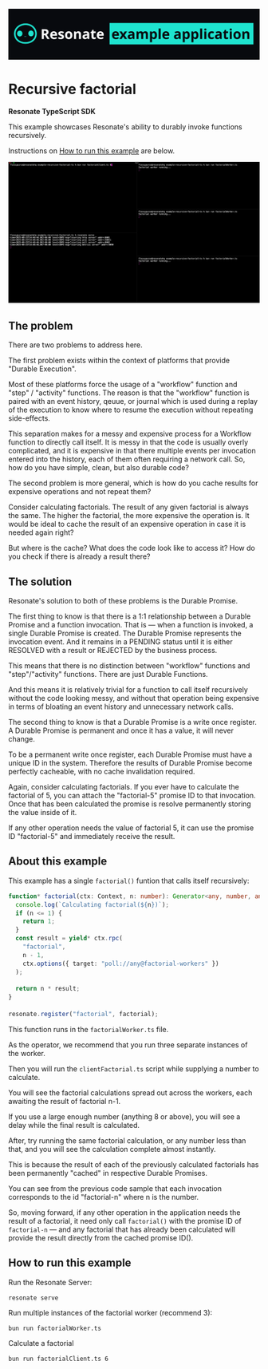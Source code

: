 ![resonate example application readme banner](/assets/resonate-example-app-readme-banner.png)

# Recursive factorial

**Resonate TypeScript SDK**

This example showcases Resonate's ability to durably invoke functions recursively.

Instructions on [How to run this example](#how-to-run-this-example) are below.

![distributed factorial gif](/assets/distributed-factorial-ts.gif)

## The problem

There are two problems to address here.

The first problem exists within the context of platforms that provide "Durable Execution".

Most of these platforms force the usage of a "workflow" function and "step" / "activity" functions.
The reason is that the "workflow" function is paired with an event history, qeuue, or journal which is used during a replay of the execution to know where to resume the execution without repeating side-effects.

This separation makes for a messy and expensive process for a Workflow function to directly call itself.
It is messy in that the code is usually overly complicated, and it is expensive in that there multiple events per invocation entered into the history, each of them often requiring a network call.
So, how do you have simple, clean, but also durable code?

The second problem is more general, which is how do you cache results for expensive operations and not repeat them?

Consider calculating factorials. The result of any given factorial is always the same. The higher the factorial, the more expensive the operation is.
It would be ideal to cache the result of an expensive operation in case it is needed again right?

But where is the cache? What does the code look like to access it? How do you check if there is already a result there?

## The solution

Resonate's solution to both of these problems is the Durable Promise.

The first thing to know is that there is a 1:1 relationship between a Durable Promise and a function invocation.
That is — when a function is invoked, a single Durable Promise is created.
The Durable Promise represents the invocation event.
And it remains in a PENDING status until it is either RESOLVED with a result or REJECTED by the business process.

This means that there is no distinction between "workflow" functions and "step"/"activity" functions. There are just Durable Functions.

And this means it is relatively trivial for a function to call itself recursively without the code looking messy, and without that operation being expensive in terms of bloating an event history and unnecessary network calls.

The second thing to know is that a Durable Promise is a write once register.
A Durable Promise is permanent and once it has a value, it will never change.

To be a permanent write once register, each Durable Promise must have a unique ID in the system. Therefore the results of Durable Promise become perfectly cacheable, with no cache invalidation required.

Again, consider calculating factorials.
If you ever have to calculate the factorial of 5, you can attach the "factorial-5" promise ID to that invocation.
Once that has been calculated the promise is resolve permanently storing the value inside of it.

If any other operation needs the value of factorial 5, it can use the promise ID "factorial-5" and immediately receive the result.

## About this example

This example has a single `factorial()` funtion that calls itself recursively:

```typescript
function* factorial(ctx: Context, n: number): Generator<any, number, any> {
  console.log(`Calculating factorial(${n})`);
  if (n <= 1) {
    return 1;
  }
  const result = yield* ctx.rpc(
    "factorial",
    n - 1,
    ctx.options({ target: "poll://any@factorial-workers" })
  );

  return n * result;
}

resonate.register("factorial", factorial);
```

This function runs in the `factorialWorker.ts` file.

As the operator, we recommend that you run three separate instances of the worker.

Then you will run the `clientFactorial.ts` script while supplying a number to calculate.

You will see the factorial calculations spread out across the workers, each awaiting the result of factorial n-1.

If you use a large enough number (anything 8 or above), you will see a delay while the final result is calculated.

After, try running the same factorial calculation, or any number less than that, and you will see the calculation complete almost instantly.

This is because the result of each of the previously calculated factorials has been permanently "cached" in respective Durable Promises.

You can see from the previous code sample that each invocation corresponds to the id "factorial-n" where n is the number.

So, moving forward, if any other operation in the application needs the result of a factorial, it need only call `factorial()` with the promise ID of `factorial-n` — and any factorial that has already been calculated will provide the result directly from the cached promise ID().

## How to run this example

Run the Resonate Server:

```shell
resonate serve
```

Run multiple instances of the factorial worker (recommend 3):

```shell
bun run factorialWorker.ts
```

Calculate a factorial

```shell
bun run factorialClient.ts 6
```
